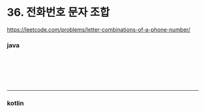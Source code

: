 # 36. 전화번호 문자 조합

https://leetcode.com/problems/letter-combinations-of-a-phone-number/



### java

```java



```




<br><br><br>

---

### kotlin

```kotlin



```